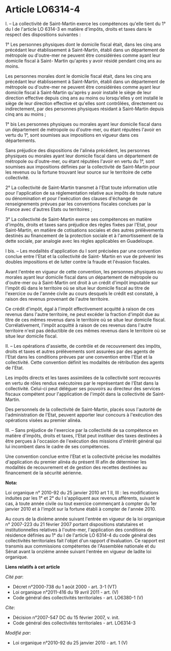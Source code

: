 # Article LO6314-4

I. – La collectivité de Saint-Martin exerce les compétences qu'elle tient du 1° du I de l'article LO 6314-3 en matière
d'impôts, droits et taxes dans le respect des dispositions suivantes :

1° Les personnes physiques dont le domicile fiscal était, dans les cinq ans précédant leur établissement à Saint-Martin,
établi dans un département de métropole ou d'outre-mer ne peuvent être considérées comme ayant leur domicile fiscal à Saint-
Martin qu'après y avoir résidé pendant cinq ans au moins.

Les personnes morales dont le domicile fiscal était, dans les cinq ans précédant leur établissement à Saint-Martin, établi
dans un département de métropole ou d'outre-mer ne peuvent être considérées comme ayant leur domicile fiscal à Saint-Martin
qu'après y avoir installé le siège de leur direction effective depuis cinq ans au moins ou lorsqu'elles y ont installé le
siège de leur direction effective et qu'elles sont contrôlées, directement ou indirectement, par des personnes physiques
résidant à Saint-Martin depuis cinq ans au moins ;

1° bis Les personnes physiques ou morales ayant leur domicile fiscal dans un département de métropole ou d'outre-mer, ou
étant réputées l'avoir en vertu du 1°, sont soumises aux impositions en vigueur dans ces départements.

Sans préjudice des dispositions de l'alinéa précédent, les personnes physiques ou morales ayant leur domicile fiscal dans un
département de métropole ou d'outre-mer, ou étant réputées l'avoir en vertu du 1°, sont soumises aux impositions définies par
la collectivité de Saint-Martin pour les revenus ou la fortune trouvant leur source sur le territoire de cette collectivité.

2° La collectivité de Saint-Martin transmet à l'Etat toute information utile pour l'application de sa réglementation relative
aux impôts de toute nature ou dénomination et pour l'exécution des clauses d'échange de renseignements prévues par les
conventions fiscales conclues par la France avec d'autres Etats ou territoires ;

3° La collectivité de Saint-Martin exerce ses compétences en matière d'impôts, droits et taxes sans préjudice des règles
fixées par l'Etat, pour Saint-Martin, en matière de cotisations sociales et des autres prélèvements destinés au financement
de la protection sociale et à l'amortissement de la dette sociale, par analogie avec les règles applicables en Guadeloupe.

I bis. – Les modalités d'application du I sont précisées par une convention conclue entre l'Etat et la collectivité de Saint-
Martin en vue de prévenir les doubles impositions et de lutter contre la fraude et l'évasion fiscales.

Avant l'entrée en vigueur de cette convention, les personnes physiques ou morales ayant leur domicile fiscal dans un
département de métropole ou d'outre-mer ou à Saint-Martin ont droit à un crédit d'impôt imputable sur l'impôt dû dans le
territoire où se situe leur domicile fiscal au titre de l'exercice ou de l'année civile au cours desquels le crédit est
constaté, à raison des revenus provenant de l'autre territoire.

Ce crédit d'impôt, égal à l'impôt effectivement acquitté à raison de ces revenus dans l'autre territoire, ne peut excéder la
fraction d'impôt due au titre de ces mêmes revenus dans le territoire où se situe leur domicile fiscal. Corrélativement,
l'impôt acquitté à raison de ces revenus dans l'autre territoire n'est pas déductible de ces mêmes revenus dans le territoire
où se situe leur domicile fiscal.

II. – Les opérations d'assiette, de contrôle et de recouvrement des impôts, droits et taxes et autres prélèvements sont
assurées par des agents de l'Etat dans les conditions prévues par une convention entre l'Etat et la collectivité. Cette
convention définit les modalités de rétribution des agents de l'Etat.

Les impôts directs et les taxes assimilées de la collectivité sont recouvrés en vertu de rôles rendus exécutoires par le
représentant de l'Etat dans la collectivité. Celui-ci peut déléguer ses pouvoirs au directeur des services fiscaux compétent
pour l'application de l'impôt dans la collectivité de Saint-Martin.

Des personnels de la collectivité de Saint-Martin, placés sous l'autorité de l'administration de l'Etat, peuvent apporter
leur concours à l'exécution des opérations visées au premier alinéa.

III. – Sans préjudice de l'exercice par la collectivité de sa compétence en matière d'impôts, droits et taxes, l'Etat peut
instituer des taxes destinées à être perçues à l'occasion de l'exécution des missions d'intérêt général qui lui incombent
dans le cadre de ses compétences.

Une convention conclue entre l'Etat et la collectivité précise les modalités d'application du premier alinéa du présent III
afin de déterminer les modalités de recouvrement et de gestion des recettes destinées au financement de la sécurité aérienne.

**Nota:**

Loi organique n° 2010-92 du 25 janvier 2010 art 1 II, III : les modifications induites par les 1° et 2° du I s'appliquent aux
revenus afférents, suivant le cas, à toute année civile ou tout exercice commençant à compter du 1er janvier 2010 et à
l'impôt sur la fortune établi à compter de l'année 2010.

Au cours de la dixième année suivant l'entrée en vigueur de la loi organique n° 2007-223 du 21 février 2007 portant
dispositions statutaires et institutionnelles relatives à l'outre-mer, l'application des conditions de résidence définies au
1° du I de l'article LO 6314-4 du code général des collectivités territoriales fait l'objet d'un rapport d'évaluation. Ce
rapport est transmis aux commissions compétentes de l'Assemblée nationale et du Sénat avant la onzième année suivant l'entrée
en vigueur de ladite loi organique.

**Liens relatifs à cet article**

_Cité par_:

  - Décret n°2000-738 du 1 août 2000 - art. 3-1 (VT)
  - Loi organique n°2011-416 du 19 avril 2011 - art. (V)
  - Code général des collectivités territoriales - art. LO6380-1 (V)

_Cite_:

  - Décision n°2007-547 DC du 15 février 2007, v. init.
  - Code général des collectivités territoriales - art. LO6314-3

_Modifié par_:

  - Loi organique n°2010-92 du 25 janvier 2010 - art. 1 (V)
